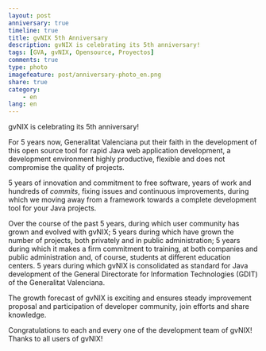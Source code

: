 ```yaml
---
layout: post
anniversary: true
timeline: true
title: gvNIX 5th Anniversary
description: gvNIX is celebrating its 5th anniversary!
tags: [GVA, gvNIX, Opensource, Proyectos]
comments: true
type: photo
imagefeature: post/anniversary-photo_en.png
share: true
category:
    - en
lang: en
---
```


gvNIX is celebrating its 5th anniversary!

For 5 years now, Generalitat Valenciana put their faith in the development of this
open source tool for rapid Java web application development,
a development environment highly productive, flexible and does not compromise
the quality of projects.

5 years of innovation and commitment to free software,
years of work and hundreds of _commits_,
fixing issues and continuous improvements,
during which we moving away from a framework
towards a complete development tool for your Java projects.

Over the course of the past 5 years, during which user community has grown and evolved with gvNIX;
5 years during which have grown the number of projects, both privately and in public administration;
5 years during which it makes a firm commitment to training,
at both companies and public administration and, of course, students at different education centers.
5 years during which gvNIX is consolidated as standard for Java development of
the General Directorate for Information Technologies (GDIT) of the Generalitat Valenciana.

The growth forecast of gvNIX is exciting and
ensures steady improvement proposal
and participation of developer community,
join efforts and share knowledge.

Congratulations to each and every one of the development team of gvNIX!
Thanks to all users of gvNIX!
